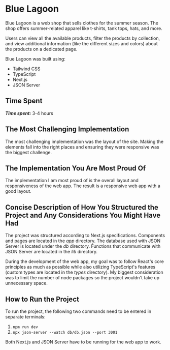 # Blue Lagoon

Blue Lagoon is a web shop that sells clothes for the summer season. The shop offers summer-related apparel like t-shirts, tank tops, hats, and more.

Users can view all the available products, filter the products by collection, and view additional information (like the different sizes and colors) about the products on a dedicated page.

Blue Lagoon was built using:
- Tailwind CSS
- TypeScript
- Next.js
- JSON Server

## Time Spent

***Time spent:*** 3-4 hours

## The Most Challenging Implementation

The most challenging implementation was the layout of the site. Making the elements fall into the right places and ensuring they were responsive was the biggest challenge.

## The Implementation You Are Most Proud Of

The implementation I am most proud of is the overall layout and responsiveness of the web app. The result is a responsive web app with a good layout.

## Concise Description of How You Structured the Project and Any Considerations You Might Have Had

The project was structured according to Next.js specifications. Components and pages are located in the *app* directory. The database used with JSON Server is located under the *db* directory. Functions that communicate with JSON Server are located in the *lib* directory.

During the development of the web app, my goal was to follow React's core principles as much as possible while also utilizing TypeScript's features (custom types are located in the *types* directory). My biggest consideration was to limit the number of node packages so the project wouldn't take up unnecessary space.

## How to Run the Project

To run the project, the following two commands need to be entered in separate terminals:

1. `npm run dev`
2. `npx json-server --watch db/db.json --port 3001`

Both Next.js and JSON Server have to be running for the web app to work.

